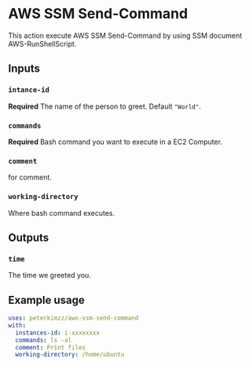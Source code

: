 # AWS SSM Send-Command

This action execute AWS SSM Send-Command by using SSM document AWS-RunShellScript.

## Inputs

### `intance-id`

**Required** The name of the person to greet. Default `"World"`.

### `commands`

**Required** Bash command you want to execute in a EC2 Computer.

### `comment`

for comment.

### `working-directory`

Where bash command executes.

## Outputs

### `time`

The time we greeted you.

## Example usage

```yml
uses: peterkimzz/aws-ssm-send-command
with:
  instances-id: i-xxxxxxxx
  commands: ls -al
  comment: Print files
  working-directory: /home/ubuntu
```

